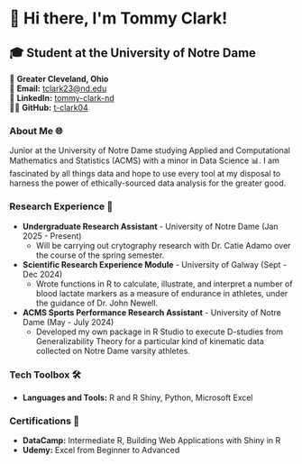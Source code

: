 # 👋 Hi there, I'm Tommy Clark!

## 🎓 Student at the University of Notre Dame

📍 **Greater Cleveland, Ohio**  
📧 **Email:** [tclark23@nd.edu](mailto:tclark23@nd.edu)  
🔗 **LinkedIn:** [tommy-clark-nd](https://www.linkedin.com/in/tommy-clark-nd/)  
👨‍💻 **GitHub:** [t-clark04](https://github.com/t-clark04)


### About Me 🌐
Junior at the University of Notre Dame studying Applied and Computational Mathematics and Statistics (ACMS) with a minor in Data Science 📊. I am fascinated by all things data and hope to use every tool at my disposal to harness the power of ethically-sourced data analysis for the greater good.


### Research Experience 🌟
- **Undergraduate Research Assistant** - University of Notre Dame (Jan 2025 - Present)
  -  Will be carrying out crytography research with Dr. Catie Adamo over the course of the spring semester.
- **Scientific Research Experience Module** - University of Galway (Sept - Dec 2024)
  - Wrote functions in R to calculate, illustrate, and interpret a number of blood lactate markers as a measure of endurance in athletes, under the guidance of Dr. John Newell.
- **ACMS Sports Performance Research Assistant** - University of Notre Dame (May - July 2024)
  - Developed my own package in R Studio to execute D-studies from Generalizability Theory for a particular kind of kinematic data collected on Notre Dame varsity athletes. 


### Tech Toolbox 🛠️
- **Languages and Tools:** R and R Shiny, Python, Microsoft Excel
  

### Certifications 📜
- **DataCamp:** Intermediate R, Building Web Applications with Shiny in R
- **Udemy:** Excel from Beginner to Advanced

